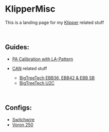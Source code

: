# KlipperMisc

This is a landing page for my [Klipper](https://github.com/Klipper3d/klipper) related stuff

<br>

## Guides:

* [PA Calibration with LA-Pattern](PA-Calibration/README.md)

* [CAN](CAN/) related stuff

  * [BigTreeTech EBB36, EBB42 & EBB SB](CAN/BigTreeTech-EBB/)
  * [BigTreeTech U2C](CAN/BigTreeTech-U2C/)

<br>

## Configs:

* [Switchwire](Switchwire/)
* [Voron 250](Voron250/)
